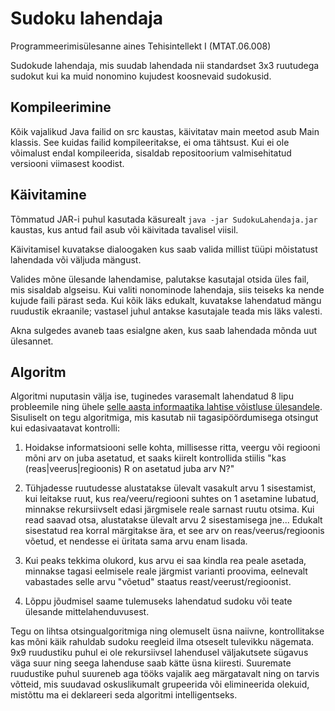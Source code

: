 Sudoku lahendaja
=================

Programmeerimisülesanne aines Tehisintellekt I (MTAT.06.008)

Sudokude lahendaja, mis suudab lahendada nii standardset 3x3 ruutudega sudokut kui ka muid nonomino kujudest koosnevaid sudokusid.

## Kompileerimine

Kõik vajalikud Java failid on src kaustas, käivitatav main meetod asub Main klassis. See kuidas failid kompileeritakse, ei oma tähtsust. Kui ei ole võimalust endal kompileerida, sisaldab repositoorium valmisehitatud versiooni viimasest koodist.

## Käivitamine

Tõmmatud JAR-i puhul kasutada käsurealt ``java -jar SudokuLahendaja.jar`` kaustas, kus antud fail asub või käivitada tavalisel viisil.

Käivitamisel kuvatakse dialoogaken kus saab valida millist tüüpi mõistatust lahendada või väljuda mängust.

Valides mõne ülesande lahendamise, palutakse kasutajal otsida üles fail, mis sisaldab algseisu. Kui valiti nonominode lahendaja, siis teiseks ka nende kujude faili pärast seda. Kui kõik läks edukalt, kuvatakse lahendatud mängu ruudustik ekraanile; vastasel juhul antakse kasutajale teada mis läks valesti.

Akna sulgedes avaneb taas esialgne aken, kus saab lahendada mõnda uut ülesannet.

## Algoritm

Algoritmi nuputasin välja ise, tuginedes varasemalt lahendatud 8 lipu probleemile ning ühele [selle aasta informaatika lahtise võistluse ülesandele](http://eio.ut.ee/uploads/Main/torn.pdf). Sisuliselt on tegu algoritmiga, mis kasutab nii tagasipöördumisega otsingut kui edasivaatavat kontrolli:

1) Hoidakse informatsiooni selle kohta, millisesse ritta, veergu või regiooni mõni arv on juba asetatud, et saaks kiirelt kontrollida stiilis "kas (reas|veerus|regioonis) R on asetatud juba arv N?"

2) Tühjadesse ruutudesse alustatakse ülevalt vasakult arvu 1 sisestamist, kui leitakse ruut, kus rea/veeru/regiooni suhtes on 1 asetamine lubatud, minnakse rekursiivselt edasi järgmisele reale sarnast ruutu otsima. Kui read saavad otsa, alustatakse ülevalt arvu 2 sisestamisega jne... Edukalt sisestatud rea korral märgitakse ära, et see arv on reas/veerus/regioonis võetud, et nendesse ei üritata sama arvu enam lisada.

3) Kui peaks tekkima olukord, kus arvu ei saa kindla rea peale asetada, minnakse tagasi eelmisele reale järgmist varianti proovima, eelnevalt vabastades selle arvu "võetud" staatus reast/veerust/regioonist. 

4) Lõppu jõudmisel saame tulemuseks lahendatud sudoku või teate ülesande mittelahenduvusest.

Tegu on lihtsa otsingualgoritmiga ning olemuselt üsna naiivne, kontrollitakse kas mõni käik rahuldab sudoku reegleid ilma otseselt tulevikku nägemata. 9x9 ruudustiku puhul ei ole rekursiivsel lahendusel väljakutsete sügavus väga suur ning seega lahenduse saab kätte üsna kiiresti. Suuremate ruudustike puhul suureneb aga tööks vajalik aeg märgatavalt ning on tarvis võtteid, mis suudavad oskuslikumalt grupeerida või elimineerida olekuid, mistõttu ma ei deklareeri seda algoritmi intelligentseks.
